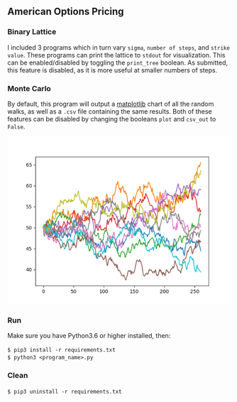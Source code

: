 ## American Options Pricing
### Binary Lattice
I included 3 programs which in turn vary `sigma`, `number of steps`, and `strike value`. These programs can print the lattice to `stdout` for visualization. This can be enabled/disabled by toggling the `print_tree` boolean. As submitted, this feature is disabled, as it is more useful at smaller numbers of steps.

### Monte Carlo
By default, this program will output a [matplotlib](https://matplotlib.org) chart of all the random walks, as well as a `.csv` file containing the same results. Both of these features can be disabled by changing the booleans `plot` and `csv_out` to `False`.

![Random Walks](monte-carlo/plots/1.1.png)

### Run
Make sure you have Python3.6 or higher installed, then:

`$ pip3 install -r requirements.txt`  
`$ python3 <program_name>.py`

### Clean
`$ pip3 uninstall -r requirements.txt`

